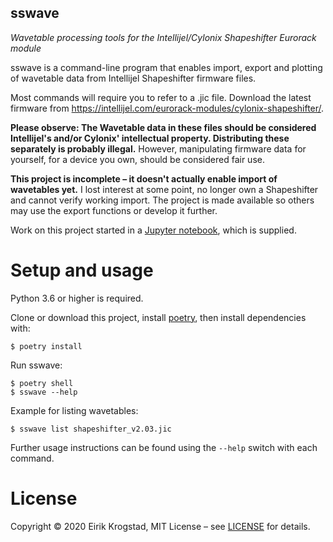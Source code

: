 sswave
------------

*Wavetable processing tools for the Intellijel/Cylonix Shapeshifter Eurorack module*

sswave is a command-line program that enables import, export and plotting of wavetable data from Intellijel Shapeshifter firmware files.

Most commands will require you to refer to a .jic file. Download the latest firmware from https://intellijel.com/eurorack-modules/cylonix-shapeshifter/.

**Please observe: The Wavetable data in these files should be considered Intellijel's and/or Cylonix' intellectual property. Distributing these separately is probably illegal.** However, manipulating firmware data for yourself, for a device you own, should be considered fair use.

**This project is incomplete – it doesn't actually enable import of wavetables yet.** I lost interest at some point, no longer own a Shapeshifter and cannot verify working import. The project is made available so others may use the export functions or develop it further.

Work on this project started in a [Jupyter notebook](https://github.com/tangram/sswave/blob/master/Shapeshifter%20wavetable%20workbook.ipynb), which is supplied.


Setup and usage
===============

Python 3.6 or higher is required.

Clone or download this project, install [poetry](https://python-poetry.org/), then install dependencies with:

    $ poetry install

Run sswave:

    $ poetry shell
    $ sswave --help

Example for listing wavetables:
 
    $ sswave list shapeshifter_v2.03.jic

Further usage instructions can be found using the `--help` switch with each command.

License
=======

Copyright © 2020 Eirik Krogstad, MIT License – see [LICENSE](https://github.com/tangram/sswave/blob/master/LICENSE) for details.
